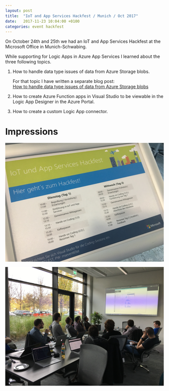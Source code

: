 ```yaml
---
layout: post
title:  "IoT and App Services Hackfest / Munich / Oct 2017"
date:   2017-11-23 10:04:00 +0100
categories: event hackfest
---
```


On October 24th and 25th we had an IoT and App Services Hackfest at the Microsoft Office in Munich-Schwabing.

While supporting for Logic Apps in Azure App Services I learned about the three following topics.

1) How to handle data type issues of data from Azure Storage blobs.

    For that topic I have written a separate blog post:  
    [How to handle data type issues of data from Azure Storage blobs](2017-11-25-logic-apps-data-type-issues.md)

2) How to create Azure Function apps in Visual Studio to be viewable in the Logic App Designer in the Azure Portal.
3) How to create a custom Logic App connector.

# Impressions #

![agenda of the hackfest](/images/2017-11-hackfest-munich/2017-10-25-hackfest-munich-agenda.jpg)

![room with attendees](/images/2017-11-hackfest-munich/2017-10-25-hackfest-munich-room.jpg)